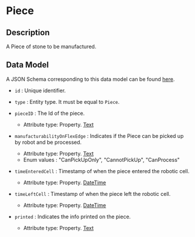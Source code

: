 # Piece

## Description

A Piece of stone to be manufactured.

## Data Model

A JSON Schema corresponding to this data model can be found
[here](https://github.com/smart-data-models/incubated/blob/master/DIH2/JS2SF/Piece/schema.json).

-   `id` : Unique identifier.

-   `type` : Entity type. It must be equal to `Piece`.

-   `pieceID` : The Id of the piece.

    -   Attribute type: Property. [Text](https://schema.org/Text) 

-   `manufacturabilityOnFlexEdge` : Indicates if the Piece can be picked up by robot and be processed.

    -   Attribute type: Property. [Text](https://schema.org/Text) 
	-	Enum values : "CanPickUpOnly", "CannotPickUp", "CanProcess"

-   `timeEnteredCell` : Timestamp of when the piece entered the robotic cell.

    -   Attribute type: Property. [DateTime](https://schema.org/DateTime) 

-   `timeLeftCell` : Timestamp of when the piece left the robotic cell.

    -   Attribute type: Property. [DateTime](https://schema.org/DateTime) 

-   `printed` : Indicates the info printed on the piece.

    -   Attribute type: Property. [Text](https://schema.org/Text) 

